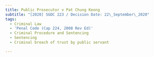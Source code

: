 ```yaml
---
title: Public Prosecutor v Pat Chung Keong
subtitle: "[2020] SGDC 223 / Decision Date: 22\_September\_2020"
tags:
  - Criminal Law
  - 'Penal Code (Cap 224, 2008 Rev Ed)'
  - Criminal Procedure and Sentencing
  - Sentencing
  - Criminal breach of trust by public servant

---
```

